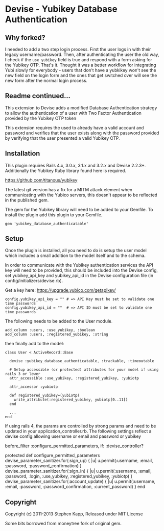 # Devise - Yubikey Database Authentication
   
## Why forked?

I needed to add a two step login process. First the user logs in with their legacy username/password. Then, after authenticating the user the old way, I check if the `use_yubikey` field is true and respond with a form asking for the Yubikey OTP. That's it. Thought it was a better workflow for integrating Yubi slowly for everybody - users that don't have a yubkikey won't see the new field on the login form and the ones that get switched over will see the new form after the normal login process.

## Readme continued...

This extension to Devise adds a modified Database Authentication strategy to allow the authentication of a user with Two Factor Authentication provided by the Yubikey OTP token

This extension requires the used to already have a valid account and password and verifies that the user exists along with the password provided by verifying that the user presented a valid Yubikey OTP.

## Installation

This plugin requires Rails 4.x, 3.0.x, 3.1.x and 3.2.x and Devise 2.2.3+. Additionally the Yubikey Ruby library found here is required.

<https://github.com/titanous/yubikey>
                                                 
The latest git version has a fix for a MITM attack element when communicating with the Yubico servers, this doesn't appear to be reflected in the published gem.

The gem for the Yubikey library will need to be added to your Gemfile. To install the plugin add this plugin to your Gemfile.

	gem 'yubikey_database_authenticatable'

## Setup

Once the plugin is installed, all you need to do is setup the user model which includes a small addition to the model itself and to the schema.

In order to communicate with the Yubikey authentication services the API key will need to be provided, this should be included into the Devise config, set yubikey_api_key and yubikey_api_id in the Devise configuration file (in config/initializers/devise.rb).

Get a key here: <https://upgrade.yubico.com/getapikey/>

	config.yubikey_api_key = "" # => API Key must be set to validate one time passwords
	config.yubikey_api_id = ""  # => API ID must be set to validate one time passwords

The following needs to be added to the User module.

	add_column :users, :use_yubikey, :boolean
	add_column :users, :registered_yubikey, :string

then finally add to the model:

	class User < ActiveRecord::Base

      devise :yubikey_database_authenticatable, :trackable, :timeoutable

      # Setup accessible (or protected) attributes for your model if using rails 3 or lower
      attr_accessible :use_yubikey, :registered_yubikey, :yubiotp

	  attr_accessor :yubiotp
		
	  def registered_yubikey=(yubiotp)
	    write_attribute(:registered_yubikey, yubiotp[0..11])
	  end
	
      ...
	end

If using rails 4, the params are controlled by strong params and need to be updated in your application_controller.rb. The following settings reflect a devise config allowing username or email and password or yubikey

  before_filter :configure_permitted_parameters, if: :devise_controller?

  protected
    def configure_permitted_parameters
      devise_parameter_sanitizer.for(:sign_up) { |u| u.permit(:username, :email, :password, :password_confirmation) }
      devise_parameter_sanitizer.for(:sign_in) { |u| u.permit(:username, :email, :password, :login, :use_yubikey, :registered_yubikey, :yubiotp) }
      devise_parameter_sanitizer.for(:account_update) { |u| u.permit(:username, :email, :password, :password_confirmation, :current_password) }
    end

## Copyright

Copyright (c) 2011-2013 Stephen Kapp, Released under MIT License 

Some bits borrowed from moneytree fork of original gem.
